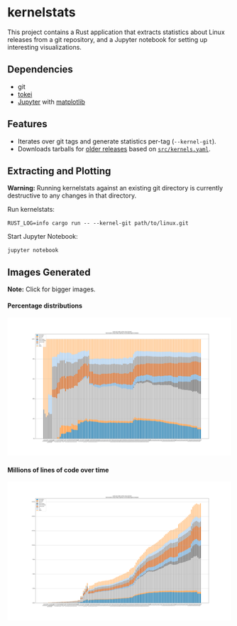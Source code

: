 # kernelstats

This project contains a Rust application that extracts statistics about Linux
releases from a git repository, and a Jupyter notebook for setting up
interesting visualizations.

## Dependencies

 * git
 * [tokei](https://github.com/Aaronepower/tokei)
 * [Jupyter](http://jupyter.org/) with [matplotlib](https://matplotlib.org/)

## Features

 * Iterates over git tags and generate statistics per-tag (`--kernel-git`).
 * Downloads tarballs for [older
   releases](https://mirrors.kernel.org/pub/linux/kernel) based on
   [`src/kernels.yaml`](src/kernels.yaml).

## Extracting and Plotting

**Warning:** Running kernelstats against an existing git directory is currently
destructive to any changes in that directory.

Run kernelstats:

```
RUST_LOG=info cargo run -- --kernel-git path/to/linux.git
```

Start Jupyter Notebook:

```
jupyter notebook
```

## Images Generated

**Note:** Click for bigger images.

#### Percentage distributions

[![Percentages](gfx/kernelstats-percentages.png)](https://raw.githubusercontent.com/udoprog/kernelstats/master/gfx/kernelstats-percentages.png)

#### Millions of lines of code over time

[![Millions](gfx/kernelstats-millions.png)](https://raw.githubusercontent.com/udoprog/kernelstats/master/gfx/kernelstats-millions.png)
